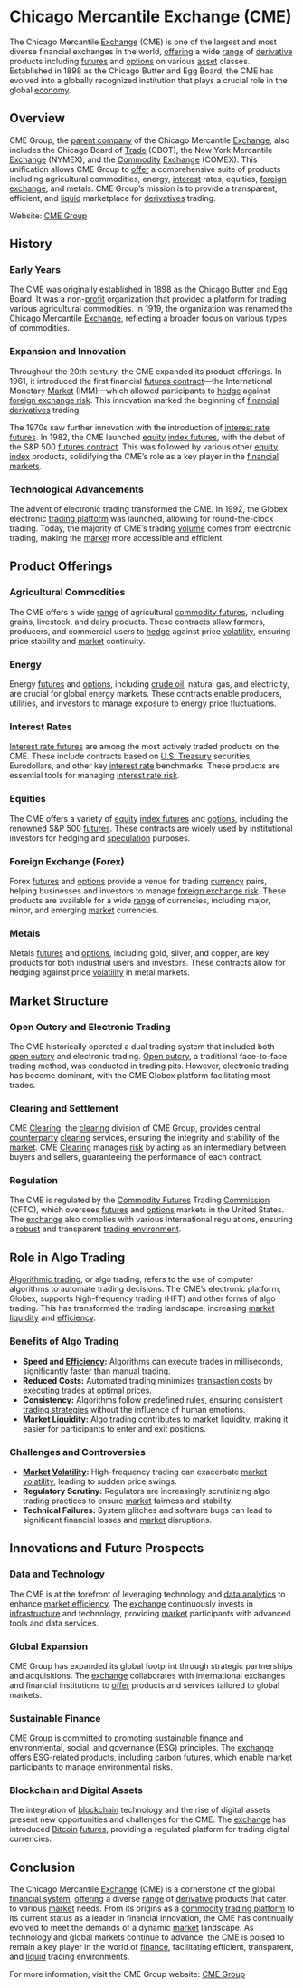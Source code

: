 # Chicago Mercantile Exchange (CME)

The Chicago Mercantile [Exchange](../e/exchange.md) (CME) is one of the largest and most diverse financial exchanges in the world, [offering](../o/offering.md) a wide [range](../r/range.md) of [derivative](../d/derivative.md) products including [futures](../f/futures.md) and [options](../o/options.md) on various [asset](../a/asset.md) classes. Established in 1898 as the Chicago Butter and Egg Board, the CME has evolved into a globally recognized institution that plays a crucial role in the global [economy](../e/economy.md).

## Overview

CME Group, the [parent company](../p/parent_company.md) of the Chicago Mercantile [Exchange](../e/exchange.md), also includes the Chicago Board of [Trade](../t/trade.md) (CBOT), the New York Mercantile [Exchange](../e/exchange.md) (NYMEX), and the [Commodity](../c/commodity.md) [Exchange](../e/exchange.md) (COMEX). This unification allows CME Group to [offer](../o/offer.md) a comprehensive suite of products including agricultural commodities, energy, [interest](../i/interest.md) rates, equities, [foreign exchange](../f/foreign_exchange.md), and metals. CME Group’s mission is to provide a transparent, efficient, and [liquid](../l/liquid.md) marketplace for [derivatives](../d/derivatives.md) trading.

Website: [CME Group](https://www.cmegroup.com)

## History

### Early Years

The CME was originally established in 1898 as the Chicago Butter and Egg Board. It was a non-[profit](../p/profit.md) organization that provided a platform for trading various agricultural commodities. In 1919, the organization was renamed the Chicago Mercantile [Exchange](../e/exchange.md), reflecting a broader focus on various types of commodities.

### Expansion and Innovation

Throughout the 20th century, the CME expanded its product offerings. In 1961, it introduced the first financial [futures contract](../f/futures_contract.md)—the International Monetary [Market](../m/market.md) (IMM)—which allowed participants to [hedge](../h/hedge.md) against [foreign exchange risk](../f/foreign_exchange_risk.md). This innovation marked the beginning of [financial derivatives](../f/financial_derivatives.md) trading.

The 1970s saw further innovation with the introduction of [interest rate futures](../i/interest_rate_futures.md). In 1982, the CME launched [equity](../e/equity.md) [index futures](../i/index_futures.md), with the debut of the S&P 500 [futures contract](../f/futures_contract.md). This was followed by various other [equity](../e/equity.md) [index](../i/index.md) products, solidifying the CME’s role as a key player in the [financial markets](../f/financial_market.md).

### Technological Advancements

The advent of electronic trading transformed the CME. In 1992, the Globex electronic [trading platform](../t/trading_platform.md) was launched, allowing for round-the-clock trading. Today, the majority of CME’s trading [volume](../v/volume.md) comes from electronic trading, making the [market](../m/market.md) more accessible and efficient.

## Product Offerings

### Agricultural Commodities

The CME offers a wide [range](../r/range.md) of agricultural [commodity futures](../c/commodity_futures.md), including grains, livestock, and dairy products. These contracts allow farmers, producers, and commercial users to [hedge](../h/hedge.md) against price [volatility](../v/volatility.md), ensuring price stability and [market](../m/market.md) continuity.

### Energy

Energy [futures](../f/futures.md) and [options](../o/options.md), including [crude oil](../c/crude_oil.md), natural gas, and electricity, are crucial for global energy markets. These contracts enable producers, utilities, and investors to manage exposure to energy price fluctuations.

### Interest Rates

[Interest rate futures](../i/interest_rate_futures.md) are among the most actively traded products on the CME. These include contracts based on [U.S. Treasury](../u/u.s._treasury.md) securities, Eurodollars, and other key [interest rate](../i/interest_rate.md) benchmarks. These products are essential tools for managing [interest rate risk](../i/interest_rate_risk.md).

### Equities

The CME offers a variety of [equity](../e/equity.md) [index futures](../i/index_futures.md) and [options](../o/options.md), including the renowned S&P 500 [futures](../f/futures.md). These contracts are widely used by institutional investors for hedging and [speculation](../s/speculation.md) purposes.

### Foreign Exchange (Forex)

Forex [futures](../f/futures.md) and [options](../o/options.md) provide a venue for trading [currency](../c/currency.md) pairs, helping businesses and investors to manage [foreign exchange risk](../f/foreign_exchange_risk.md). These products are available for a wide [range](../r/range.md) of currencies, including major, minor, and emerging [market](../m/market.md) currencies.

### Metals

Metals [futures](../f/futures.md) and [options](../o/options.md), including gold, silver, and copper, are key products for both industrial users and investors. These contracts allow for hedging against price [volatility](../v/volatility.md) in metal markets.

## Market Structure

### Open Outcry and Electronic Trading

The CME historically operated a dual trading system that included both [open outcry](../o/open_outcry.md) and electronic trading. [Open outcry](../o/open_outcry.md), a traditional face-to-face trading method, was conducted in trading pits. However, electronic trading has become dominant, with the CME Globex platform facilitating most trades.

### Clearing and Settlement

CME [Clearing](../c/clearing.md), the [clearing](../c/clearing.md) division of CME Group, provides central [counterparty](../c/counterparty.md) [clearing](../c/clearing.md) services, ensuring the integrity and stability of the [market](../m/market.md). CME [Clearing](../c/clearing.md) manages [risk](../r/risk.md) by acting as an intermediary between buyers and sellers, guaranteeing the performance of each contract.

### Regulation

The CME is regulated by the [Commodity Futures](../c/commodity_futures.md) Trading [Commission](../c/commission.md) (CFTC), which oversees [futures](../f/futures.md) and [options](../o/options.md) markets in the United States. The [exchange](../e/exchange.md) also complies with various international regulations, ensuring a [robust](../r/robust.md) and transparent [trading environment](../t/trading_environment.md).

## Role in Algo Trading

[Algorithmic trading](../a/accountability.md), or algo trading, refers to the use of computer algorithms to automate trading decisions. The CME’s electronic platform, Globex, supports high-frequency trading (HFT) and other forms of algo trading. This has transformed the trading landscape, increasing [market](../m/market.md) [liquidity](../l/liquidity.md) and [efficiency](../e/efficiency.md).

### Benefits of Algo Trading

- **Speed and [Efficiency](../e/efficiency.md):** Algorithms can execute trades in milliseconds, significantly faster than manual trading.
- **Reduced Costs:** Automated trading minimizes [transaction costs](../t/transaction_costs.md) by executing trades at optimal prices.
- **Consistency:** Algorithms follow predefined rules, ensuring consistent [trading strategies](../t/trading_strategies.md) without the influence of human emotions.
- **[Market](../m/market.md) [Liquidity](../l/liquidity.md):** Algo trading contributes to [market](../m/market.md) [liquidity](../l/liquidity.md), making it easier for participants to enter and exit positions.

### Challenges and Controversies

- **[Market](../m/market.md) [Volatility](../v/volatility.md):** High-frequency trading can exacerbate [market](../m/market.md) [volatility](../v/volatility.md), leading to sudden price swings.
- **Regulatory Scrutiny:** Regulators are increasingly scrutinizing algo trading practices to ensure [market](../m/market.md) fairness and stability.
- **Technical Failures:** System glitches and software bugs can lead to significant financial losses and [market](../m/market.md) disruptions.

## Innovations and Future Prospects

### Data and Technology

The CME is at the forefront of leveraging technology and [data analytics](../d/data_analytics.md) to enhance [market efficiency](../m/market_efficiency.md). The [exchange](../e/exchange.md) continuously invests in [infrastructure](../i/infrastructure.md) and technology, providing [market](../m/market.md) participants with advanced tools and data services.

### Global Expansion

CME Group has expanded its global footprint through strategic partnerships and acquisitions. The [exchange](../e/exchange.md) collaborates with international exchanges and financial institutions to [offer](../o/offer.md) products and services tailored to global markets.

### Sustainable Finance

CME Group is committed to promoting sustainable [finance](../f/finance.md) and environmental, social, and governance (ESG) principles. The [exchange](../e/exchange.md) offers ESG-related products, including carbon [futures](../f/futures.md), which enable [market](../m/market.md) participants to manage environmental risks.

### Blockchain and Digital Assets

The integration of [blockchain](../b/blockchain_in_trading.md) technology and the rise of digital assets present new opportunities and challenges for the CME. The [exchange](../e/exchange.md) has introduced [Bitcoin](../b/bitcoin.md) [futures](../f/futures.md), providing a regulated platform for trading digital currencies.

## Conclusion

The Chicago Mercantile [Exchange](../e/exchange.md) (CME) is a cornerstone of the global [financial system](../f/financial_system.md), [offering](../o/offering.md) a diverse [range](../r/range.md) of [derivative](../d/derivative.md) products that cater to various [market](../m/market.md) needs. From its origins as a [commodity](../c/commodity.md) [trading platform](../t/trading_platform.md) to its current status as a leader in financial innovation, the CME has continually evolved to meet the demands of a dynamic [market](../m/market.md) landscape. As technology and global markets continue to advance, the CME is poised to remain a key player in the world of [finance](../f/finance.md), facilitating efficient, transparent, and [liquid](../l/liquid.md) trading environments.

For more information, visit the CME Group website: [CME Group](https://www.cmegroup.com)